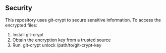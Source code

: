 ## Security
This repository uses git-crypt to secure sensitive information. To access the encrypted files:

1. Install git-crypt
2. Obtain the encryption key from a trusted source
3. Run: git-crypt unlock /path/to/git-crypt-key
